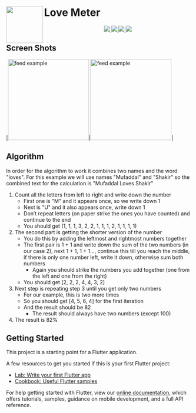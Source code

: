 # <img align="left" width="100px" src="https://user-images.githubusercontent.com/60619133/98633670-e2d21100-2347-11eb-813a-3abd4478bf1d.png" />Love Meter

<p align="center">
   <a href="https://github.com/Mufaddal5253110">
    <img src="https://img.shields.io/badge/Github-Mufaddal Shakir-black.svg?style=for-the-badge">
  </a>
  <a href="https://github.com/Mufaddal5253110/reflectly-like-loginpage-flutter/stargazers">
    <img src="https://img.shields.io/github/stars/Mufaddal5253110/Love_Meter.svg?style=for-the-badge">
  </a>
   <a href="https://rb.gy/r4yzzi">
    <img src="https://img.shields.io/badge/YouTube-ANDROREALM-red.svg?style=for-the-badge">
  </a>
     <a href="https://www.instagram.com/dshakir52/">
    <img src="https://img.shields.io/badge/Instagram-dshakir52-purple.svg?style=for-the-badge">
  </a>
 
</p>

## Screen Shots
|<img src="https://user-images.githubusercontent.com/60619133/98633824-3a707c80-2348-11eb-8142-3d80d25867f5.jpg" alt="feed example" width = "220">|<img src="https://user-images.githubusercontent.com/60619133/98633822-36dcf580-2348-11eb-8e33-a1687a390cc5.jpg" alt="feed example" width = "220">|

## Algorithm
In order for the algorithm to work it combines two names and the word "loves". For this example we will use names "Mufaddal" and "Shakir" so the combined text for the calculation is "Mufaddal Loves Shakir"
1. Count all the letters from left to right and write down the number
   * First one is "M" and it appears once, so we write down 1
   * Next is "U" and it also appears once, write down 1
   * Don’t repeat letters (on paper strike the ones you have counted) and continue to the end
   * You should get (1, 1, 1, 3, 2, 2, 1, 1, 1, 2, 1, 1, 1, 1)
2. The second part is getting the shorter version of the number
   * You do this by adding the leftmost and rightmost numbers together
   * The first pair is 1 + 1 and write down the sum of the two numbers (in our case 2), next 1 + 1, 1 + 1…, continue this till you reach the middle, if there is only one number left, write it down, otherwise sum both numbers
      * Again you should strike the numbers you add together (one from the left and one from the right)
   * You should get [2, 2, 2, 4, 4, 3, 2]
3. Next step is repeating step 3 until you get only two numbers
   * For our example, this is two more times
   * So you should get [4, 5, 6, 4] for the first iteration
   * And the result should be 82
      * The result should always have two numbers (except 100)
4. The result is 82%

## Getting Started

This project is a starting point for a Flutter application.

A few resources to get you started if this is your first Flutter project:

- [Lab: Write your first Flutter app](https://flutter.dev/docs/get-started/codelab)
- [Cookbook: Useful Flutter samples](https://flutter.dev/docs/cookbook)

For help getting started with Flutter, view our
[online documentation](https://flutter.dev/docs), which offers tutorials,
samples, guidance on mobile development, and a full API reference.

